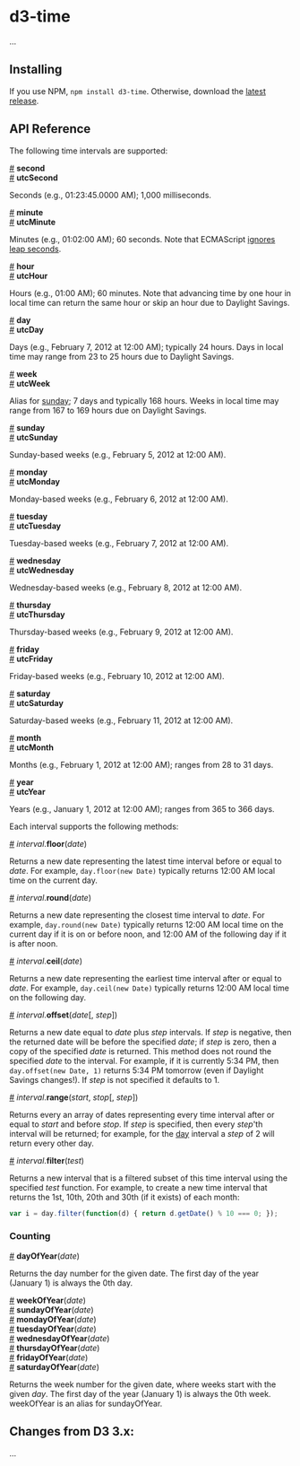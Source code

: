 # d3-time

…

## Installing

If you use NPM, `npm install d3-time`. Otherwise, download the [latest release](https://github.com/d3/d3-time/releases/latest).

## API Reference

The following time intervals are supported:

<a name="second" href="#second">#</a> <b>second</b>
<br><a href="#second">#</a> <b>utcSecond</b>

Seconds (e.g., 01:23:45.0000 AM); 1,000 milliseconds.

<a name="minute" href="#minute">#</a> <b>minute</b>
<br><a href="#minute">#</a> <b>utcMinute</b>

Minutes (e.g., 01:02:00 AM); 60 seconds. Note that ECMAScript [ignores leap seconds](http://www.ecma-international.org/ecma-262/5.1/#sec-15.9.1.1).

<a name="hour" href="#hour">#</a> <b>hour</b>
<br><a href="#hour">#</a> <b>utcHour</b>

Hours (e.g., 01:00 AM); 60 minutes. Note that advancing time by one hour in local time can return the same hour or skip an hour due to Daylight Savings.

<a name="day" href="#day">#</a> <b>day</b>
<br><a href="#day">#</a> <b>utcDay</b>

Days (e.g., February 7, 2012 at 12:00 AM); typically 24 hours. Days in local time may range from 23 to 25 hours due to Daylight Savings.

<a name="week" href="#week">#</a> <b>week</b>
<br><a href="#week">#</a> <b>utcWeek</b>

Alias for [sunday](#sunday); 7 days and typically 168 hours. Weeks in local time may range from 167 to 169 hours due on Daylight Savings.

<a name="sunday" href="#sunday">#</a> <b>sunday</b>
<br><a href="#sunday">#</a> <b>utcSunday</b>

Sunday-based weeks (e.g., February 5, 2012 at 12:00 AM).

<a name="monday" href="#monday">#</a> <b>monday</b>
<br><a href="#monday">#</a> <b>utcMonday</b>

Monday-based weeks (e.g., February 6, 2012 at 12:00 AM).

<a name="tuesday" href="#tuesday">#</a> <b>tuesday</b>
<br><a href="#tuesday">#</a> <b>utcTuesday</b>

Tuesday-based weeks (e.g., February 7, 2012 at 12:00 AM).

<a name="wednesday" href="#wednesday">#</a> <b>wednesday</b>
<br><a href="#wednesday">#</a> <b>utcWednesday</b>

Wednesday-based weeks (e.g., February 8, 2012 at 12:00 AM).

<a name="thursday" href="#thursday">#</a> <b>thursday</b>
<br><a href="#thursday">#</a> <b>utcThursday</b>

Thursday-based weeks (e.g., February 9, 2012 at 12:00 AM).

<a name="friday" href="#friday">#</a> <b>friday</b>
<br><a href="#friday">#</a> <b>utcFriday</b>

Friday-based weeks (e.g., February 10, 2012 at 12:00 AM).

<a name="saturday" href="#saturday">#</a> <b>saturday</b>
<br><a href="#saturday">#</a> <b>utcSaturday</b>

Saturday-based weeks (e.g., February 11, 2012 at 12:00 AM).

<a name="month" href="#month">#</a> <b>month</b>
<br><a href="#month">#</a> <b>utcMonth</b>

Months (e.g., February 1, 2012 at 12:00 AM); ranges from 28 to 31 days.

<a name="year" href="#year">#</a> <b>year</b>
<br><a href="#year">#</a> <b>utcYear</b>

Years (e.g., January 1, 2012 at 12:00 AM); ranges from 365 to 366 days.

Each interval supports the following methods:

<a name="interval_floor" href="#interval_floor">#</a> <i>interval</i>.<b>floor</b>(<i>date</i>)

Returns a new date representing the latest time interval before or equal to *date*. For example, `day.floor(new Date)` typically returns 12:00 AM local time on the current day.

<a name="interval_round" href="#interval_round">#</a> <i>interval</i>.<b>round</b>(<i>date</i>)

Returns a new date representing the closest time interval to *date*. For example, `day.round(new Date)` typically returns 12:00 AM local time on the current day if it is on or before noon, and 12:00 AM of the following day if it is after noon.

<a name="interval_ceil" href="#interval_ceil">#</a> <i>interval</i>.<b>ceil</b>(<i>date</i>)

Returns a new date representing the earliest time interval after or equal to *date*. For example, `day.ceil(new Date)` typically returns 12:00 AM local time on the following day.

<a name="interval_offset" href="#interval_offset">#</a> <i>interval</i>.<b>offset</b>(<i>date</i>[, <i>step</i>])

Returns a new date equal to *date* plus *step* intervals. If *step* is negative, then the returned date will be before the specified *date*; if *step* is zero, then a copy of the specified *date* is returned. This method does not round the specified *date* to the interval. For example, if it is currently 5:34 PM, then `day.offset(new Date, 1)` returns 5:34 PM tomorrow (even if Daylight Savings changes!). If *step* is not specified it defaults to 1.

<a name="interval_range" href="#interval_range">#</a> <i>interval</i>.<b>range</b>(<i>start</i>, <i>stop</i>[, <i>step</i>])

Returns every an array of dates representing every time interval after or equal to *start* and before *stop*. If *step* is specified, then every *step*'th interval will be returned; for example, for the [day](#day) interval a *step* of 2 will return every other day.

<a name="interval_filter" href="#interval_filter">#</a> <i>interval</i>.<b>filter</b>(<i>test</i>)

Returns a new interval that is a filtered subset of this time interval using the specified *test* function. For example, to create a new time interval that returns the 1st, 10th, 20th and 30th (if it exists) of each month:

```js
var i = day.filter(function(d) { return d.getDate() % 10 === 0; });
```

### Counting

<a name="dayOfYear" href="#dayOfYear">#</a> <b>dayOfYear</b>(<i>date</i>)

Returns the day number for the given date. The first day of the year (January 1) is always the 0th day.

<a name="weekOfYear" href="#weekOfYear">#</a> <b>weekOfYear</b>(<i>date</i>)
<br><a name="sundayOfYear" href="#sundayOfYear">#</a> <b>sundayOfYear</b>(<i>date</i>)
<br><a name="mondayOfYear" href="#mondayOfYear">#</a> <b>mondayOfYear</b>(<i>date</i>)
<br><a name="tuesdayOfYear" href="#tuesdayOfYear">#</a> <b>tuesdayOfYear</b>(<i>date</i>)
<br><a name="wednesdayOfYear" href="#wednesdayOfYear">#</a> <b>wednesdayOfYear</b>(<i>date</i>)
<br><a name="thursdayOfYear" href="#thursdayOfYear">#</a> <b>thursdayOfYear</b>(<i>date</i>)
<br><a name="fridayOfYear" href="#fridayOfYear">#</a> <b>fridayOfYear</b>(<i>date</i>)
<br><a name="saturdayOfYear" href="#saturdayOfYear">#</a> <b>saturdayOfYear</b>(<i>date</i>)

Returns the week number for the given date, where weeks start with the given <i>day</i>. The first day of the year (January 1) is always the 0th week. weekOfYear is an alias for sundayOfYear.

## Changes from D3 3.x:

…
